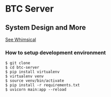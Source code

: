 # BTC Server

## System Design and More
[See Whimsical](https://whimsical.com/btc-system-design-MqAKNkaZWDkYBkHSjAyPv1)

### How to setup development environment
    $ git clone
    $ cd btc-server
    $ pip install virtualenv
    $ virtualenv venv
    $ source venv/bin/activate
    $ pip install -r requirements.txt
    $ uvicorn main:app --reload
